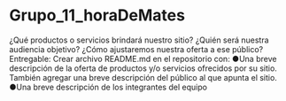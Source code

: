 # Grupo_11_horaDeMates

¿Qué productos o servicios brindará nuestro sitio? ¿Quién será nuestra audiencia objetivo? ¿Cómo ajustaremos nuestra oferta a ese público? Entregable​:​ Crear archivo README.md en el repositorio con:
●Una breve descripción de la oferta de productos y/o servicios ofrecidos por su sitio. También agregar una breve descripción del público al que apunta el sitio.
●Una breve descripción de los integrantes del equipo
